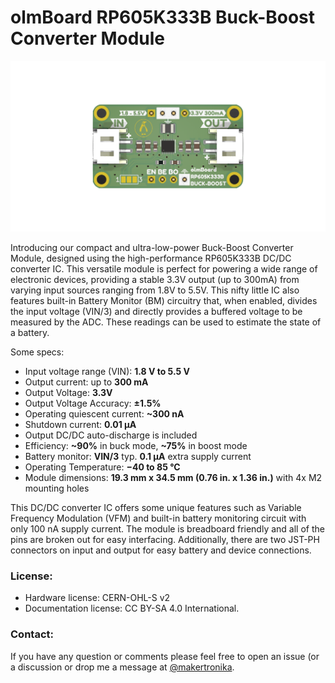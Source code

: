 # olmBoard RP605K333B Buck-Boost Converter Module


![RP605K v1](docs/olmBoard-RP605x-v1.png)

Introducing our compact and ultra-low-power Buck-Boost Converter Module, designed using the high-performance RP605K333B DC/DC converter IC. This versatile module is perfect for powering a wide range of electronic devices, providing a stable 3.3V output (up to 300mA) from varying input sources ranging from 1.8V to 5.5V. This nifty little IC also features built-in Battery Monitor (BM) circuitry that, when enabled, divides the input voltage (VIN/3) and directly provides a buffered voltage to be measured by the ADC. These readings can be used to estimate the state of a battery.

Some specs: 

- Input voltage range (VIN): **1.8 V to 5.5 V**
- Output current: up to **300 mA**
- Output Voltage: **3.3V**
- Output Voltage Accuracy: **±1.5%**
- Operating quiescent current: **~300 nA**
- Shutdown current: **0.01 μA**
- Output DC/DC auto-discharge is included
- Efficiency: **~90%** in buck mode, **~75%** in boost mode
- Battery monitor: **VIN/3** typ. **0.1 μA** extra supply current
- Operating Temperature: **−40 to 85 °C**
- Module dimensions: **19.3 mm x 34.5 mm (0.76 in. x 1.36 in.)** with 4x M2 mounting holes


This DC/DC converter IC offers some unique features such as Variable Frequency Modulation (VFM) and built-in battery monitoring circuit with only 100 nA supply current. The module is breadboard friendly and all of the pins are broken out for easy interfacing. Additionally, there are two JST-PH connectors on input and output for easy battery and device connections.

### License:
- Hardware license: CERN-OHL-S v2
- Documentation license:  CC BY-SA 4.0 International.


### Contact:
If you have any question or comments please feel free to open an issue (or a discussion or drop me a message at [@makertronika](https://twitter.com/makertronika). 
